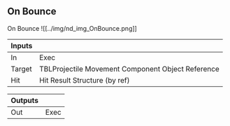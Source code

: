 ## On Bounce
On Bounce
![[../img/nd_img_OnBounce.png]]

|Inputs||
|--|--|
| In | Exec |
| Target | TBLProjectile Movement Component Object Reference |
| Hit | Hit Result Structure (by ref) |

|Outputs||
|--|--|
| Out | Exec |
